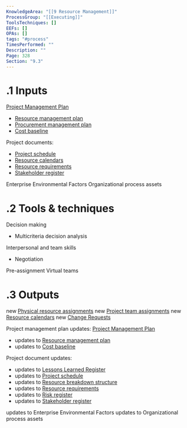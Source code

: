 ```yaml
---
KnowledgeArea: "[[9 Resource Management]]"
ProcessGroup: "[[Executing]]"
ToolsTechniques: []
EEFs: []
OPAs: []
tags: "#process"
TimesPerformed: ""
Description: ""
Page: 328
Section: "9.3"
---
```

# .1 Inputs

[Project Management Plan](Project%20Management%20Plan.md)
* [Resource management plan](Resource%20management%20plan.md)
* [Procurement management plan](Procurement%20management%20plan.md)
* [Cost baseline](Cost%20baseline.md)

Project documents:
* [Project schedule](Project%20schedule.md)
* [Resource calendars](Resource%20calendars.md)
* [Resource requirements](Resource%20requirements.md)
* [Stakeholder register](Stakeholder%20register.md)

Enterprise Environmental Factors
Organizational process assets

# .2 Tools & techniques
Decision making
* Multicriteria decision analysis

Interpersonal and team skills
* Negotiation

Pre-assignment
Virtual teams

# .3 Outputs
new [Physical resource assignments](Physical%20resource%20assignments.md)
new [Project team assignments](Project%20team%20assignments.md)
new [Resource calendars](Resource%20calendars.md)
new [Change Requests](Change%20Requests.md)

Project management plan updates: [Project Management Plan](Project%20Management%20Plan.md)
* updates to [Resource management plan](Resource%20management%20plan.md)
* updates to [Cost baseline](Cost%20baseline.md)

Project document updates:
* updates to [Lessons Learned Register](Lessons%20Learned%20Register.md)
* updates to [Project schedule](Project%20schedule.md)
* updates to [Resource breakdown structure](Resource%20breakdown%20structure.md)
* updates to [Resource requirements](Resource%20requirements.md)
* updates to [Risk register](Risk%20register.md)
* updates to [Stakeholder register](Stakeholder%20register.md)

updates to Enterprise Environmental Factors
updates to Organizational process assets

